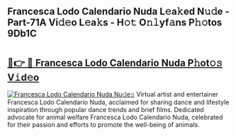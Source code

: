 ## Francesca Lodo Calendario Nuda L𝚎a𝚔ed N𝚞𝚍e - Part-71A Vi𝚍𝚎o L𝚎a𝚔s - H𝚘𝚝 O𝚗𝚕yf𝚊ns P𝚑𝚘tos 9Db1C

# <h2><a href="http://kf2cm4g.oniu.top/?m=Francesca+Lodo+Calendario+Nuda">🔗👉 🔴 Francesca Lodo Calendario Nuda P𝚑ot𝚘𝚜 V𝚒d𝚎o</a></h2>

[![Francesca Lodo Calendario Nuda Nu𝚍e𝚜](https://i.imgur.com/0qMVB7G.gif)](http://kf2cm4g.oniu.top/?m=Francesca+Lodo+Calendario+Nuda)
Virtual artist and entertainer Francesca Lodo Calendario Nuda, acclaimed for sharing dance and lifestyle inspiration through popular dance trends and brief films. Dedicated advocate for animal welfare Francesca Lodo Calendario Nuda, celebrated for their passion and efforts to promote the well-being of animals.  
